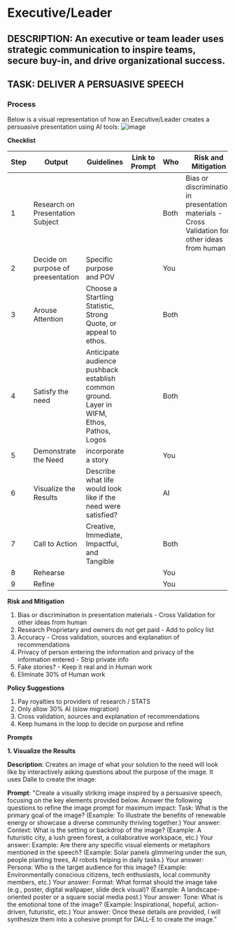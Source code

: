 # Executive/Leader

## DESCRIPTION: An executive or team leader uses strategic communication to inspire teams, secure buy-in, and drive organizational success.

## TASK: DELIVER A PERSUASIVE SPEECH

### Process

Below is a visual representation of how an Executive/Leader creates a persuasive presentation using AI tools:
![image](https://github.com/user-attachments/assets/e64c5d00-f5df-43a2-bb5e-8a6ca9be64f5)


**Checklist**

| Step | Output                                 | Guidelines                                                                                     | Link to Prompt | Who  | Risk and Mitigation                                                                            | Time | Link to Output |
|------|----------------------------------------|------------------------------------------------------------------------------------------------|----------------|------|------------------------------------------------------------------------------------------------|------|----------------|
| 1    | Research on Presentation Subject       |                                                                                                |                | Both | Bias or discrimination in presentation materials - Cross Validation for other ideas from human |      |                |
| 2    | Decide on purpose of preesentation<br> | Specific purpose and POV                                                                       |                | You  |                                                                                                |      |                |
| 3    | Arouse Attention<br>                   | Choose a Startling Statistic, Strong Quote, or appeal to ethos.                                |                | Both |                                                                                                |      |                |
| 4    | Satisfy the need<br>                   |  Anticipate audience pushback<br> establish common ground. Layer in WIFM, Ethos, Pathos, Logos |                | Both |                                                                                                |      |                |
| 5    | Demonstrate the Need<br>               | incorporate a story                                                                            |                | You  |                                                                                                |      |                |
| 6    | Visualize the Results<br>              |  Describe what life would look like if the need were satisfied?                                |                | AI   |                                                                                                |      |                |
| 7    | Call to Action<br>                     | Creative, Immediate, Impactful, and Tangible                                                   |                | Both |                                                                                                |      |                |
| 8    | Rehearse                               |                                                                                                |                | You  |                                                                                                |      |                |
| 9    | Refine                                 |                                                                                                |                | You  |                                                                                                |      |                |


**Risk and Mitigation**

1. Bias or discrimination in presentation materials - Cross Validation for other ideas from human
2. Research Proprietary and owners do not get paid - Add to policy list
3. Accuracy - Cross validation, sources and explanation of recommendations
4. Privacy of person entering the information and privacy of the information entered - Strip private info
5. Fake stories? - Keep it real and in Human work
7. Eliminate 30% of Human work



**Policy Suggestions**

1. Pay royalties to providers of research / STATS
2. Only allow 30% AI (slow migration)
3. Cross validation, sources and explanation of recommendations
4. Keep humans in the loop to decide on purpose and refine



**Prompts**
 
**1. Visualize the Results**

**Description**: 
Creates an image of what your solution to the need will look like by interactively asking questions about the purpose of the image.  It uses Dalle to create the image:

**Prompt**:
"Create a visually striking image inspired by a persuasive speech, focusing on the key elements provided below. Answer the following questions to refine the image prompt for maximum impact:
Task:
What is the primary goal of the image?
(Example: To illustrate the benefits of renewable energy or showcase a diverse community thriving together.)
Your answer:
Context:
What is the setting or backdrop of the image?
(Example: A futuristic city, a lush green forest, a collaborative workspace, etc.)
Your answer:
Example:
Are there any specific visual elements or metaphors mentioned in the speech?
(Example: Solar panels glimmering under the sun, people planting trees, AI robots helping in daily tasks.)
Your answer:
Persona:
Who is the target audience for this image?
(Example: Environmentally conscious citizens, tech enthusiasts, local community members, etc.)
Your answer:
Format:
What format should the image take (e.g., poster, digital wallpaper, slide deck visual)?
(Example: A landscape-oriented poster or a square social media post.)
Your answer:
Tone:
What is the emotional tone of the image?
(Example: Inspirational, hopeful, action-driven, futuristic, etc.)
Your answer:
Once these details are provided, I will synthesize them into a cohesive prompt for DALL-E to create the image."

